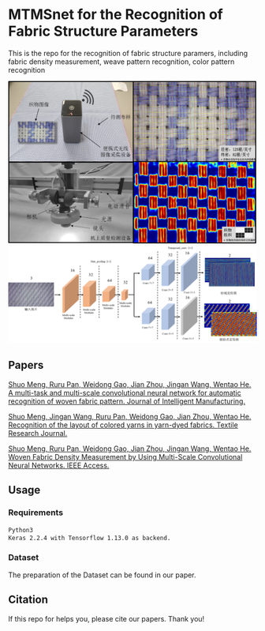 # MTMSnet for the Recognition of Fabric Structure Parameters 
This is the repo for the recognition of fabric structure paramers, including fabric density measurement, weave pattern recognition, color pattern recognition

![flowchart](./flowchart.png)
![netstructure](./netstructure.png)

## Papers

[Shuo Meng, Ruru Pan, Weidong Gao, Jian Zhou, Jingan Wang, Wentao He. A multi-task and multi-scale convolutional neural network for automatic recognition of woven fabric pattern. Journal of Intelligent Manufacturing.](https://doi.org/10.1007/s10845-020-01607-9)

[Shuo Meng, Jingan Wang, Ruru Pan, Weidong Gao, Jian Zhou, Wentao He. Recognition of the layout of colored yarns in yarn-dyed fabrics. Textile Research Journal.]( https://doi.org/10.1177/0040517520932830)

[Shuo Meng, Ruru Pan, Weidong Gao, Jian Zhou, Jingan Wang, Wentao He. Woven Fabric Density Measurement by Using Multi-Scale Convolutional Neural Networks. IEEE Access.]( https://doi.org/10.1109/ACCESS.2019.2922502)

## Usage
### Requirements
```
Python3
Keras 2.2.4 with Tensorflow 1.13.0 as backend. 
```
### Dataset
The preparation of the Dataset can be found in our paper.


## Citation
If this repo for helps you, please cite our papers. Thank you!
